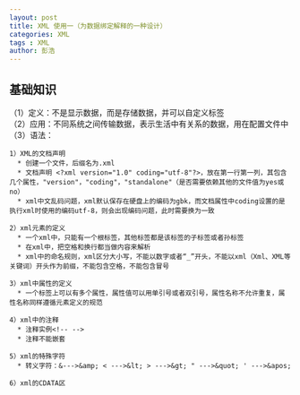 ```yaml
---
layout: post
title: XML 使用一（为数据绑定解释的一种设计）
categories: XML
tags : XML
author: 彭浩
---
```


## 基础知识
（1）定义：不是显示数据，而是存储数据，并可以自定义标签  
（2）应用：不同系统之间传输数据，表示生活中有关系的数据，用在配置文件中  
（3）语法：

    1）XML的文档声明
      * 创建一个文件，后缀名为.xml
      * 文档声明 <?xml version="1.0" coding="utf-8"?>，放在第一行第一列，其包含几个属性，"version"，"coding"，"standalone"（是否需要依赖其他的文件值为yes或no）
      * xml中文乱码问题，xml默认保存在硬盘上的编码为gbk，而文档属性中coding设置的是执行xml时使用的编码utf-8，则会出现编码问题，此时需要换为一致
    
    2）xml元素的定义
      * 一个xml中，只能有一个根标签，其他标签都是该标签的子标签或者孙标签
      * 在xml中，把空格和换行都当做内容来解析
      * xml中的命名规则，xml区分大小写，不能以数字或者“_”开头，不能以xml（Xml、XML等关键词）开头作为前缀，不能包含空格，不能包含冒号

    3）xml中属性的定义
      * 一个标签上可以有多个属性，属性值可以用单引号或者双引号，属性名称不允许重复，属性名称同样遵循元素定义的规范
    
    4）xml中的注释
      * 注释实例<!-- --> 
      * 注释不能嵌套
    
    5）xml的特殊字符
      * 转义字符：&--->&amp; < --->&lt; > --->&gt; " --->&quot; ' --->&apos;

    6）xml的CDATA区